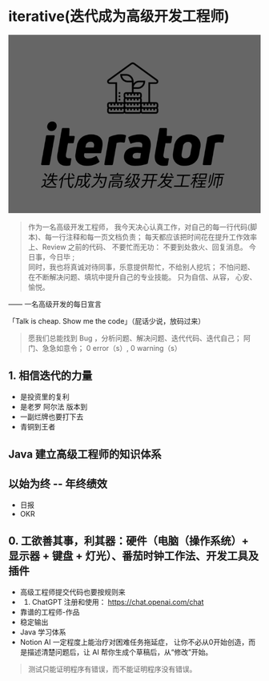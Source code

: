 # iterative(迭代成为高级开发工程师)

![logo](./logo.png)

> 作为一名高级开发工程师， 我今天决心认真工作，对自己的每一行代码(脚本)、每一行注释和每一页文档负责；
> 每天都应该把时间花在提升工作效率上、Review 之前的代码、 不要忙而无功： 不要到处救火、回复消息。
> 今日事，今日毕 ;  
> 同时，我也将真诚对待同事，乐意提供帮忙，不给别人挖坑；
> 不怕问题、在不断解决问题、填坑中提升自己的专业技能。
> 只为自信、从容， 心安、愉悦。

——  一名高级开发的每日宣言

「Talk is cheap. Show me the code」（屁话少说，放码过来）

> 愿我们总能找到 Bug ，分析问题、解决问题、迭代代码、迭代自己； 阿门、急急如意令； 0 error（s）, 0 warning（s）

## 1. 相信迭代的力量

- 是投资里的复利
- 是老罗 阿尔法 版本到
- 一副烂牌也要打下去
- 青铜到王者

## Java 建立高级工程师的知识体系


## 以始为终 -- 年终绩效

- 日报
- OKR

## 0. 工欲善其事，利其器：硬件（电脑（操作系统）+ 显示器 + 键盘 + 灯光）、番茄时钟工作法、开发工具及插件


- 高级工程师提交代码也要按规则来
- 1. ChatGPT 注册和使用： https://chat.openai.com/chat
- 靠谱的工程师-作品
- 稳定输出
- Java 学习体系
- Notion AI 一定程度上能治疗对困难任务拖延症， 让你不必从0开始创造，而是描述清楚问题后，让 AI 帮你生成个草稿后，从“修改”开始。



> 测试只能证明程序有错误，而不能证明程序没有错误。